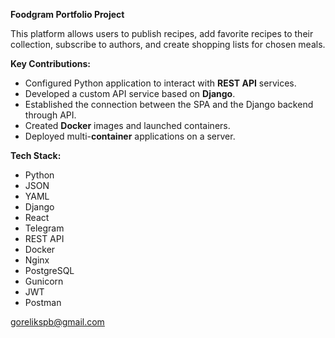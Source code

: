 **Foodgram Portfolio Project**

This platform allows users to publish recipes, add favorite recipes to their collection, subscribe to authors, and create shopping lists for chosen meals.

**Key Contributions:**
- Configured Python application to interact with **REST API** services.
- Developed a custom API service based on **Django**.
- Established the connection between the SPA and the Django backend through API.
- Created **Docker** images and launched containers.
- Deployed multi-**container** applications on a server.

**Tech Stack:**
- Python
- JSON
- YAML
- Django
- React
- Telegram
- REST API
- Docker
- Nginx
- PostgreSQL
- Gunicorn
- JWT
- Postman

 gorelikspb@gmail.com
